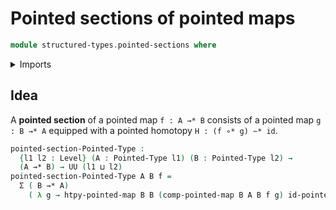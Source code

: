 # Pointed sections of pointed maps

```agda
module structured-types.pointed-sections where
```

<details><summary>Imports</summary>
```agda
open import foundation.dependent-pair-types
open import foundation.universe-levels
open import structured-types.pointed-homotopies
open import structured-types.pointed-maps
open import structured-types.pointed-types
```
</details>

## Idea

A **pointed section** of a pointed map `f : A →* B` consists of a pointed map `g : B →* A` equipped with a pointed homotopy `H : (f ∘* g) ~* id`.

```agda
pointed-section-Pointed-Type :
  {l1 l2 : Level} (A : Pointed-Type l1) (B : Pointed-Type l2) →
  (A →* B) → UU (l1 ⊔ l2)
pointed-section-Pointed-Type A B f =
  Σ ( B →* A)
    ( λ g → htpy-pointed-map B B (comp-pointed-map B A B f g) id-pointed-map)
```
